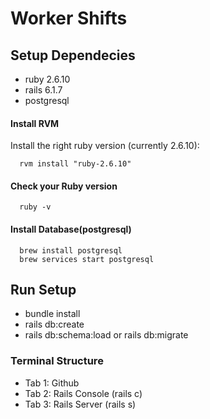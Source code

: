# Worker Shifts

## Setup Dependecies

* ruby 2.6.10
* rails 6.1.7
* postgresql

#### Install RVM
Install the right ruby version (currently 2.6.10):
```shell
  rvm install "ruby-2.6.10"
```

#### Check your Ruby version

```shell
  ruby -v
```

#### Install Database(postgresql)

```shell
  brew install postgresql
  brew services start postgresql
```

## Run Setup
* bundle install
* rails db:create
* rails db:schema:load or rails db:migrate

### Terminal Structure

* Tab 1: Github
* Tab 2: Rails Console (rails c)
* Tab 3: Rails Server (rails s)
